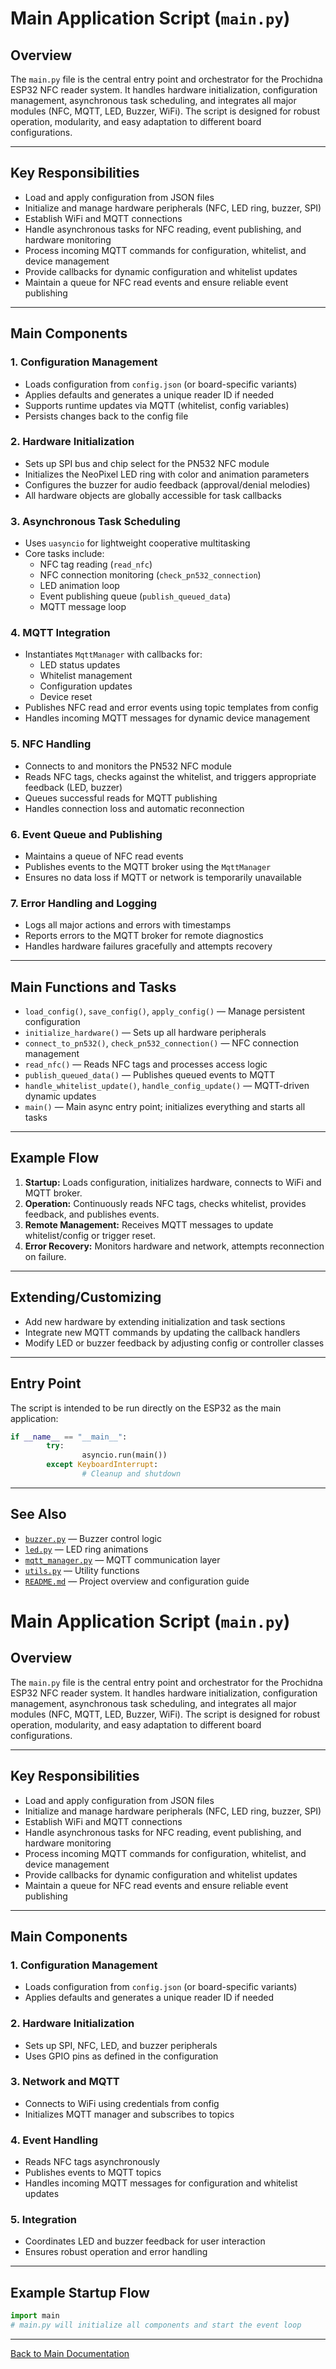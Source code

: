 # Main Application Script (`main.py`)

## Overview

The `main.py` file is the central entry point and orchestrator for the Prochidna ESP32 NFC reader system. It handles hardware initialization, configuration management, asynchronous task scheduling, and integrates all major modules (NFC, MQTT, LED, Buzzer, WiFi). The script is designed for robust operation, modularity, and easy adaptation to different board configurations.

---

## Key Responsibilities

- Load and apply configuration from JSON files
- Initialize and manage hardware peripherals (NFC, LED ring, buzzer, SPI)
- Establish WiFi and MQTT connections
- Handle asynchronous tasks for NFC reading, event publishing, and hardware monitoring
- Process incoming MQTT commands for configuration, whitelist, and device management
- Provide callbacks for dynamic configuration and whitelist updates
- Maintain a queue for NFC read events and ensure reliable event publishing

---

## Main Components

### 1. Configuration Management

- Loads configuration from `config.json` (or board-specific variants)
- Applies defaults and generates a unique reader ID if needed
- Supports runtime updates via MQTT (whitelist, config variables)
- Persists changes back to the config file

### 2. Hardware Initialization

- Sets up SPI bus and chip select for the PN532 NFC module
- Initializes the NeoPixel LED ring with color and animation parameters
- Configures the buzzer for audio feedback (approval/denial melodies)
- All hardware objects are globally accessible for task callbacks

### 3. Asynchronous Task Scheduling

- Uses `uasyncio` for lightweight cooperative multitasking
- Core tasks include:
    - NFC tag reading (`read_nfc`)
    - NFC connection monitoring (`check_pn532_connection`)
    - LED animation loop
    - Event publishing queue (`publish_queued_data`)
    - MQTT message loop

### 4. MQTT Integration

- Instantiates `MqttManager` with callbacks for:
    - LED status updates
    - Whitelist management
    - Configuration updates
    - Device reset
- Publishes NFC read and error events using topic templates from config
- Handles incoming MQTT messages for dynamic device management

### 5. NFC Handling

- Connects to and monitors the PN532 NFC module
- Reads NFC tags, checks against the whitelist, and triggers appropriate feedback (LED, buzzer)
- Queues successful reads for MQTT publishing
- Handles connection loss and automatic reconnection

### 6. Event Queue and Publishing

- Maintains a queue of NFC read events
- Publishes events to the MQTT broker using the `MqttManager`
- Ensures no data loss if MQTT or network is temporarily unavailable

### 7. Error Handling and Logging

- Logs all major actions and errors with timestamps
- Reports errors to the MQTT broker for remote diagnostics
- Handles hardware failures gracefully and attempts recovery

---

## Main Functions and Tasks

- `load_config()`, `save_config()`, `apply_config()` — Manage persistent configuration
- `initialize_hardware()` — Sets up all hardware peripherals
- `connect_to_pn532()`, `check_pn532_connection()` — NFC connection management
- `read_nfc()` — Reads NFC tags and processes access logic
- `publish_queued_data()` — Publishes queued events to MQTT
- `handle_whitelist_update()`, `handle_config_update()` — MQTT-driven dynamic updates
- `main()` — Main async entry point; initializes everything and starts all tasks

---

## Example Flow

1. **Startup:** Loads configuration, initializes hardware, connects to WiFi and MQTT broker.
2. **Operation:** Continuously reads NFC tags, checks whitelist, provides feedback, and publishes events.
3. **Remote Management:** Receives MQTT messages to update whitelist/config or trigger reset.
4. **Error Recovery:** Monitors hardware and network, attempts reconnection on failure.

---

## Extending/Customizing

- Add new hardware by extending initialization and task sections
- Integrate new MQTT commands by updating the callback handlers
- Modify LED or buzzer feedback by adjusting config or controller classes

---

## Entry Point

The script is intended to be run directly on the ESP32 as the main application:

```python
if __name__ == "__main__":
        try:
                asyncio.run(main())
        except KeyboardInterrupt:
                # Cleanup and shutdown
```

---

## See Also

- [`buzzer.py`](./buzzer.py) — Buzzer control logic
- [`led.py`](./led.py) — LED ring animations
- [`mqtt_manager.py`](./mqtt_manager.py) — MQTT communication layer
- [`utils.py`](./utils.py) — Utility functions
- [`README.md`](./README.md) — Project overview and configuration guide
# Main Application Script (`main.py`)

## Overview

The `main.py` file is the central entry point and orchestrator for the Prochidna ESP32 NFC reader system. It handles hardware initialization, configuration management, asynchronous task scheduling, and integrates all major modules (NFC, MQTT, LED, Buzzer, WiFi). The script is designed for robust operation, modularity, and easy adaptation to different board configurations.

---

## Key Responsibilities

- Load and apply configuration from JSON files
- Initialize and manage hardware peripherals (NFC, LED ring, buzzer, SPI)
- Establish WiFi and MQTT connections
- Handle asynchronous tasks for NFC reading, event publishing, and hardware monitoring
- Process incoming MQTT commands for configuration, whitelist, and device management
- Provide callbacks for dynamic configuration and whitelist updates
- Maintain a queue for NFC read events and ensure reliable event publishing

---

## Main Components

### 1. Configuration Management

- Loads configuration from `config.json` (or board-specific variants)
- Applies defaults and generates a unique reader ID if needed

### 2. Hardware Initialization
- Sets up SPI, NFC, LED, and buzzer peripherals
- Uses GPIO pins as defined in the configuration

### 3. Network and MQTT
- Connects to WiFi using credentials from config
- Initializes MQTT manager and subscribes to topics

### 4. Event Handling
- Reads NFC tags asynchronously
- Publishes events to MQTT topics
- Handles incoming MQTT messages for configuration and whitelist updates

### 5. Integration
- Coordinates LED and buzzer feedback for user interaction
- Ensures robust operation and error handling

---

## Example Startup Flow
```python
import main
# main.py will initialize all components and start the event loop
```

---

[Back to Main Documentation](../README.md)
